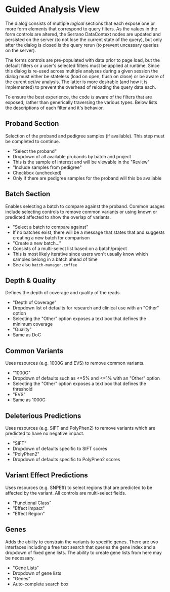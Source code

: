 # Guided Analysis View

The dialog consists of multiple _logical_ sections that each expose one or
more form elements that correspond to query filters. As the values in the
form controls are altered, the Serrano DataContext nodes are updated and
persisted on the server (to not lose the current state of the query), but
only after the dialog is closed is the query rerun (to prevent uncessary
queries on the server).

The forms controls are pre-populated with data prior to page load, but the
default filters or a user's selected filters must be applied at runtime.
Since this dialog is re-used across multiple analyses during a given session
the dialog must either be stateless (load on open, flush on close) or be
aware of the curent _active_ analysis. The latter is more desirable (and
how it is implemented) to prevent the overhead of reloading the query data
each.

To ensure the best experience, the code _is_ aware of the filters that
are exposed, rather than generically traversing the various types. Below
lists the descriptions of each filter and it's behavior.

## Proband Section

Selection of the proband and pedigree samples (if available). This step
must be completed to continue.

- "Select the proband"
- Dropdown of all available probands by batch and project
- This is the sample of interest and will be viewable in the "Review"
- "Include samples from pedigree"
- Checkbox (unchecked)
- Only if there are pedigree samples for the proband will this be
available

## Batch Section

Enables selecting a batch to compare against the proband. Common usages
include selecting controls to remove common variants or using known or
predicted affected to show the overlap of variants.

- "Select a batch to compare against"
- If no batches exist, there will be a message that states that
and suggests creating a new batch for comparison
- "Create a new batch..."
- Consists of a multi-select list based on a batch/project
- This is most likely iterative since users won't usually know
which samples belong in a batch ahead of time
- See also `batch-manager.coffee`

## Depth & Quality

Defines the depth of coverage and quality of the reads.

- "Depth of Coverage"
- Dropdown list of defaults for research and clinical use with an
"Other" option
- Selecting the "Other" option exposes a text box that defines the
minimum coverage
- "Quality"
- Same as DoC

## Common Variants

Uses resources (e.g. 1000G and EVS) to remove common variants.

- "1000G"
- Dropdown of defaults such as &lt;=5% and &lt;=1% with an "Other" option
- Selecting the "Other" option exposes a text box that defines the
threshold
- "EVS"
- Same as 1000G

## Deleterious Predictions

Uses resources (e.g. SIFT and PolyPhen2) to remove variants which
are predicted to have no negative impact.

- "SIFT"
- Dropdown of defaults specific to SIFT scores
- "PolyPhen2"
- Dropdown of defaults specific to PolyPhen2 scores

## Variant Effect Predictions

Uses resources (e.g. SNPEff) to select regions that are predicted to be
affected by the variant. All controls are multi-select fields.

- "Functional Class"
- "Effect Impact"
- "Effect Region"

## Genes

Adds the ability to constrain the variants to specific genes. There are
two interfaces including a free text search that queries the gene index and
a dropdown of fixed gene lists. The ability to create gene lists from here
may be necessary.

- "Gene Lists"
- Dropdown of gene lists
- "Genes"
- Auto-complete search box
